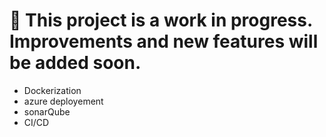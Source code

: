 # 🚧 This project is a work in progress. Improvements and new features will be added soon. 

- Dockerization
- azure deployement
- sonarQube
- CI/CD
